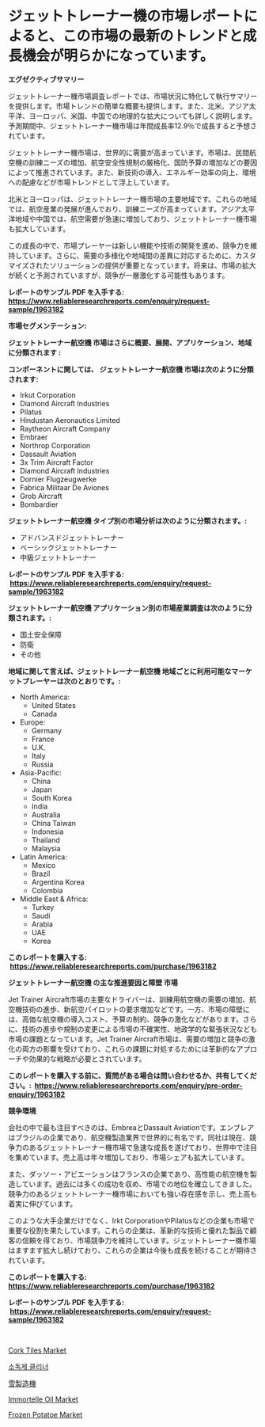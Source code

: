 <p><h1>ジェットトレーナー機の市場レポートによると、この市場の最新のトレンドと成長機会が明らかになっています。</h1></p><p><strong>エグゼクティブサマリー</strong></p>
<p><p>ジェットトレーナー機市場調査レポートでは、市場状況に特化して執行サマリーを提供します。市場トレンドの簡単な概要も提供します。また、北米、アジア太平洋、ヨーロッパ、米国、中国での地理的な拡大についても詳しく説明します。予測期間中、ジェットトレーナー機市場は年間成長率12.9％で成長すると予想されています。</p><p>ジェットトレーナー機市場は、世界的に需要が高まっています。市場は、民間航空機の訓練ニーズの増加、航空安全性規制の厳格化、国防予算の増加などの要因によって推進されています。また、新技術の導入、エネルギー効率の向上、環境への配慮などが市場トレンドとして浮上しています。</p><p>北米とヨーロッパは、ジェットトレーナー機市場の主要地域です。これらの地域では、航空産業の発展が進んでおり、訓練ニーズが高まっています。アジア太平洋地域や中国では、航空需要が急速に増加しており、ジェットトレーナー機市場も拡大しています。</p><p>この成長の中で、市場プレーヤーは新しい機能や技術の開発を進め、競争力を維持しています。さらに、需要の多様化や地域間の差異に対応するために、カスタマイズされたソリューションの提供が重要となっています。将来は、市場の拡大が続くと予測されていますが、競争が一層激化する可能性もあります。</p></p>
<p><strong>レポートのサンプル PDF を入手する: <a href="https://www.reliableresearchreports.com/enquiry/request-sample/1963182">https://www.reliableresearchreports.com/enquiry/request-sample/1963182</a></strong></p>
<p><strong>市場セグメンテーション:</strong></p>
<p><strong> ジェットトレーナー航空機 市場はさらに概要、展開、アプリケーション、地域に分類されます :</strong></p>
<p><strong>コンポーネントに関しては、 ジェットトレーナー航空機 市場は次のように分類されます: &nbsp;</strong></p>
<p><ul><li>Irkut Corporation</li><li>Diamond Aircraft Industries</li><li>Pilatus</li><li>Hindustan Aeronautics Limited</li><li>Raytheon Aircraft Company</li><li>Embraer</li><li>Northrop Corporation</li><li>Dassault Aviation</li><li>3x Trim Aircraft Factor</li><li>Diamond Aircraft Industries</li><li>Dornier Flugzeugwerke</li><li>Fabrica Militaar De Aviones</li><li>Grob Aircraft</li><li>Bombardier</li></ul></p>
<p><strong> ジェットトレーナー航空機 タイプ別の市場分析は次のように分類されます。:</strong></p>
<p><ul><li>アドバンスドジェットトレーナー</li><li>ベーシックジェットトレーナー</li><li>中級ジェットトレーナー</li></ul></p>
<p><strong>レポートのサンプル PDF を入手する: &nbsp;<a href="https://www.reliableresearchreports.com/enquiry/request-sample/1963182">https://www.reliableresearchreports.com/enquiry/request-sample/1963182</a></strong></p>
<p><strong> ジェットトレーナー航空機 アプリケーション別の市場産業調査は次のように分類されます。:</strong></p>
<p><ul><li>国土安全保障</li><li>防衛</li><li>その他</li></ul></p>
<p><strong>地域に関して言えば、ジェットトレーナー航空機 地域ごとに利用可能なマーケットプレーヤーは次のとおりです。:</strong></p>
<p><ul>
    <li>
        North America:
        <ul>
            <li>United States</li>
            <li>Canada</li>
        </ul>
    </li>
    <li>
        Europe:
        <ul>
            <li>Germany</li>
            <li>France</li>
            <li>U.K.</li>
            <li>Italy</li>
            <li>Russia</li>
        </ul>
    </li>
    <li>
        Asia-Pacific:
        <ul>
            <li>China</li>
            <li>Japan</li>
            <li>South Korea</li>
            <li>India</li>
            <li>Australia</li>
            <li>China Taiwan</li>
            <li>Indonesia</li>
            <li>Thailand</li>
            <li>Malaysia</li>
        </ul>
    </li>
    <li>
        Latin America:
        <ul>
            <li>Mexico</li>
            <li>Brazil</li>
            <li>Argentina Korea</li>
            <li>Colombia</li>
        </ul>
    </li>
    <li>
        Middle East & Africa:
        <ul>
            <li>Turkey</li>
            <li>Saudi</li>
            <li>Arabia</li>
            <li>UAE</li>
            <li>Korea</li>
        </ul>
    </li>
    </ul></p>
<p><strong>このレポートを購入する: &nbsp;<a href="https://www.reliableresearchreports.com/purchase/1963182">https://www.reliableresearchreports.com/purchase/1963182</a></strong></p>
<p><strong>ジェットトレーナー航空機 の主な推進要因と障壁 市場</strong></p>
<p><p>Jet Trainer Aircraft市場の主要なドライバーは、訓練用航空機の需要の増加、航空機技術の進歩、新航空パイロットの要求増加などです。一方、市場の障壁には、高価な航空機の導入コスト、予算の制約、競争の激化などがあります。さらに、技術の進歩や規制の変更による市場の不確実性、地政学的な緊張状況なども市場の課題となっています。Jet Trainer Aircraft市場は、需要の増加と競争の激化の両方の影響を受けており、これらの課題に対処するためには革新的なアプローチや効果的な戦略が必要とされています。</p></p>
<p><strong>このレポートを購入する前に、質問がある場合は問い合わせるか、共有してください。:&nbsp; <a href="https://www.reliableresearchreports.com/enquiry/pre-order-enquiry/1963182">https://www.reliableresearchreports.com/enquiry/pre-order-enquiry/1963182</a></strong></p>
<p><strong>競争環境</strong></p>
<p><p>会社の中で最も注目すべきのは、EmbreaとDassault Aviationです。エンブレアはブラジルの企業であり、航空機製造業界で世界的に有名です。同社は現在、競争力のあるジェットトレーナー機市場で急速な成長を遂げており、世界中で注目を集めています。売上高は年々増加しており、市場シェアも拡大しています。</p><p>また、ダッソー・アビエーションはフランスの企業であり、高性能の航空機を製造しています。過去には多くの成功を収め、市場での地位を確立してきました。競争力のあるジェットトレーナー機市場においても強い存在感を示し、売上高も着実に伸びています。</p><p>このような大手企業だけでなく、Irkt CorporationやPilatusなどの企業も市場で重要な役割を果たしています。これらの企業は、革新的な技術と優れた製品で顧客の信頼を得ており、市場競争力を維持しています。ジェットトレーナー機市場はますます拡大し続けており、これらの企業は今後も成長を続けることが期待されています。</p></p>
<p><strong>このレポートを購入する: &nbsp; <a href="https://www.reliableresearchreports.com/purchase/1963182">https://www.reliableresearchreports.com/purchase/1963182</a></strong></p>
<p><strong>レポートのサンプル PDF を入手する: &nbsp;<a href="https://www.reliableresearchreports.com/enquiry/request-sample/1963182">https://www.reliableresearchreports.com/enquiry/request-sample/1963182</a></strong><strong></strong></p>
<p>&nbsp;</p>
<p><p><a href="https://github.com/kufem1/Market-Research-Report-List-1/blob/main/cork-tiles-market.md">Cork Tiles Market</a></p><p><a href="https://github.com/sougarounis/Market-Research-Report-List-2/blob/main/7379382190656.md">소독제 클리너</a></p><p><a href="https://github.com/oqoeusbvpadwjs08/Market-Research-Report-List-1/blob/main/4589055190846.md">雪製造機</a></p><p><a href="https://github.com/kosella/Market-Research-Report-List-2/blob/main/immortelle-oil-market.md">Immortelle Oil Market</a></p><p><a href="https://view.publitas.com/reportprime-1/insights-into-frozen-potatoe-market-size-analysing-market-share-trends-and-growth-from-2024-to-2031/">Frozen Potatoe Market</a></p></p>
